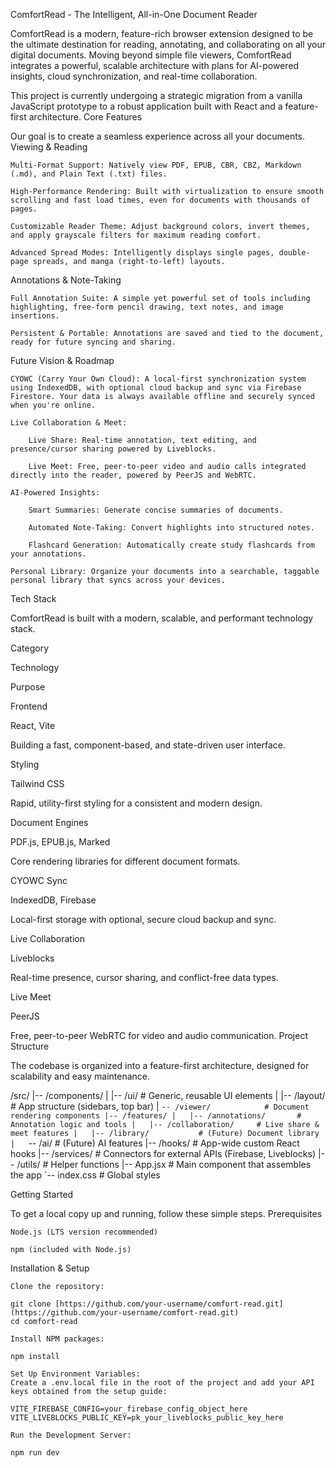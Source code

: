 ComfortRead - The Intelligent, All-in-One Document Reader

ComfortRead is a modern, feature-rich browser extension designed to be the ultimate destination for reading, annotating, and collaborating on all your digital documents. Moving beyond simple file viewers, ComfortRead integrates a powerful, scalable architecture with plans for AI-powered insights, cloud synchronization, and real-time collaboration.

This project is currently undergoing a strategic migration from a vanilla JavaScript prototype to a robust application built with React and a feature-first architecture.
Core Features

Our goal is to create a seamless experience across all your documents.
Viewing & Reading

    Multi-Format Support: Natively view PDF, EPUB, CBR, CBZ, Markdown (.md), and Plain Text (.txt) files.

    High-Performance Rendering: Built with virtualization to ensure smooth scrolling and fast load times, even for documents with thousands of pages.

    Customizable Reader Theme: Adjust background colors, invert themes, and apply grayscale filters for maximum reading comfort.

    Advanced Spread Modes: Intelligently displays single pages, double-page spreads, and manga (right-to-left) layouts.

Annotations & Note-Taking

    Full Annotation Suite: A simple yet powerful set of tools including highlighting, free-form pencil drawing, text notes, and image insertions.

    Persistent & Portable: Annotations are saved and tied to the document, ready for future syncing and sharing.

Future Vision & Roadmap

    CYOWC (Carry Your Own Cloud): A local-first synchronization system using IndexedDB, with optional cloud backup and sync via Firebase Firestore. Your data is always available offline and securely synced when you're online.

    Live Collaboration & Meet:

        Live Share: Real-time annotation, text editing, and presence/cursor sharing powered by Liveblocks.

        Live Meet: Free, peer-to-peer video and audio calls integrated directly into the reader, powered by PeerJS and WebRTC.

    AI-Powered Insights:

        Smart Summaries: Generate concise summaries of documents.

        Automated Note-Taking: Convert highlights into structured notes.

        Flashcard Generation: Automatically create study flashcards from your annotations.

    Personal Library: Organize your documents into a searchable, taggable personal library that syncs across your devices.

Tech Stack

ComfortRead is built with a modern, scalable, and performant technology stack.

Category
	

Technology
	

Purpose

Frontend
	

React, Vite
	

Building a fast, component-based, and state-driven user interface.

Styling
	

Tailwind CSS
	

Rapid, utility-first styling for a consistent and modern design.

Document Engines
	

PDF.js, EPUB.js, Marked
	

Core rendering libraries for different document formats.

CYOWC Sync
	

IndexedDB, Firebase
	

Local-first storage with optional, secure cloud backup and sync.

Live Collaboration
	

Liveblocks
	

Real-time presence, cursor sharing, and conflict-free data types.

Live Meet
	

PeerJS
	

Free, peer-to-peer WebRTC for video and audio communication.
Project Structure

The codebase is organized into a feature-first architecture, designed for scalability and easy maintenance.

/src/
|-- /components/
|   |-- /ui/                # Generic, reusable UI elements
|   |-- /layout/            # App structure (sidebars, top bar)
|   `-- /viewer/            # Document rendering components
|-- /features/
|   |-- /annotations/       # Annotation logic and tools
|   |-- /collaboration/     # Live share & meet features
|   |-- /library/           # (Future) Document library
|   `-- /ai/                # (Future) AI features
|-- /hooks/                 # App-wide custom React hooks
|-- /services/              # Connectors for external APIs (Firebase, Liveblocks)
|-- /utils/                 # Helper functions
|-- App.jsx                 # Main component that assembles the app
`-- index.css               # Global styles

Getting Started

To get a local copy up and running, follow these simple steps.
Prerequisites

    Node.js (LTS version recommended)

    npm (included with Node.js)

Installation & Setup

    Clone the repository:

    git clone [https://github.com/your-username/comfort-read.git](https://github.com/your-username/comfort-read.git)
    cd comfort-read

    Install NPM packages:

    npm install

    Set Up Environment Variables:
    Create a .env.local file in the root of the project and add your API keys obtained from the setup guide:

    VITE_FIREBASE_CONFIG=your_firebase_config_object_here
    VITE_LIVEBLOCKS_PUBLIC_KEY=pk_your_liveblocks_public_key_here

    Run the Development Server:

    npm run dev

